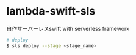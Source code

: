 # lambda-swift-sls

自作サーバーレスswift with serverless framework

```bash
# deploy
$ sls deploy --stage <stage_name>
```
